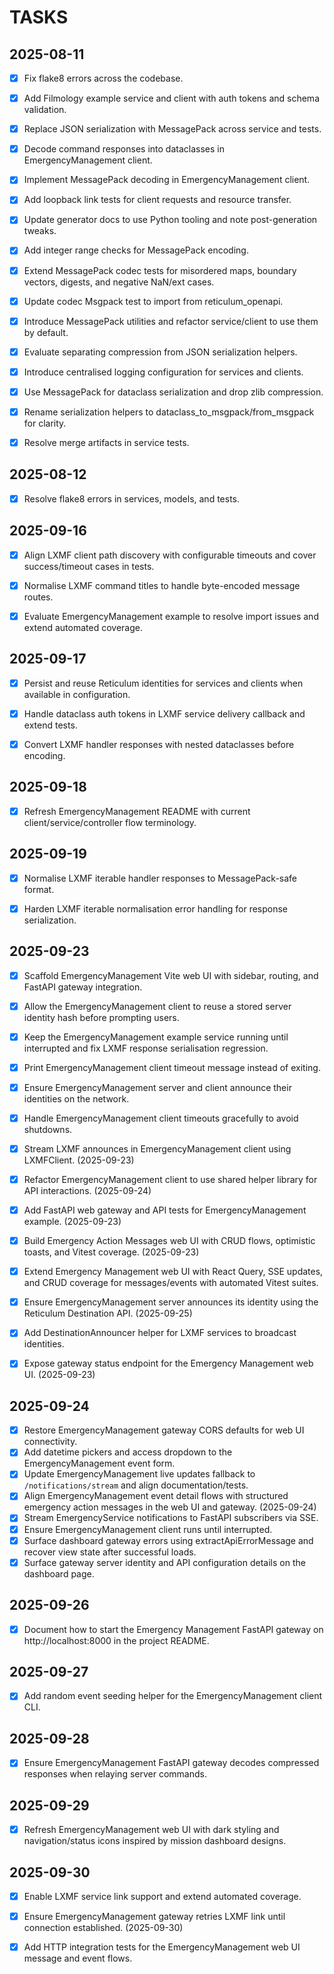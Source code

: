 # TASKS

## 2025-08-11
- [x] Fix flake8 errors across the codebase.
- [x] Add Filmology example service and client with auth tokens and schema validation.
- [x] Replace JSON serialization with MessagePack across service and tests.

- [x] Decode command responses into dataclasses in EmergencyManagement client.
- [x] Implement MessagePack decoding in EmergencyManagement client.
- [x] Add loopback link tests for client requests and resource transfer.
- [x] Update generator docs to use Python tooling and note post-generation tweaks.
- [x] Add integer range checks for MessagePack encoding.

- [x] Extend MessagePack codec tests for misordered maps, boundary vectors, digests, and negative NaN/ext cases.

- [x] Update codec Msgpack test to import from reticulum_openapi.
- [x] Introduce MessagePack utilities and refactor service/client to use them by default.
- [x] Evaluate separating compression from JSON serialization helpers.
- [x] Introduce centralised logging configuration for services and clients.

- [x] Use MessagePack for dataclass serialization and drop zlib compression.
- [x] Rename serialization helpers to dataclass_to_msgpack/from_msgpack for clarity.
- [x] Resolve merge artifacts in service tests.


## 2025-08-12
- [x] Resolve flake8 errors in services, models, and tests.


## 2025-09-16
- [x] Align LXMF client path discovery with configurable timeouts and cover success/timeout cases in tests.
- [x] Normalise LXMF command titles to handle byte-encoded message routes.
- [x] Evaluate EmergencyManagement example to resolve import issues and extend automated coverage.



## 2025-09-17
- [x] Persist and reuse Reticulum identities for services and clients when available in configuration.
- [x] Handle dataclass auth tokens in LXMF service delivery callback and extend tests.
- [x] Convert LXMF handler responses with nested dataclasses before encoding.


## 2025-09-18
- [x] Refresh EmergencyManagement README with current client/service/controller flow terminology.


## 2025-09-19
- [x] Normalise LXMF iterable handler responses to MessagePack-safe format.
- [x] Harden LXMF iterable normalisation error handling for response serialization.


## 2025-09-23
- [x] Scaffold EmergencyManagement Vite web UI with sidebar, routing, and FastAPI gateway integration.
- [x] Allow the EmergencyManagement client to reuse a stored server identity hash before prompting users.
- [x] Keep the EmergencyManagement example service running until interrupted and fix LXMF response serialisation regression.
- [x] Print EmergencyManagement client timeout message instead of exiting.
- [x] Ensure EmergencyManagement server and client announce their identities on the network.
- [x] Handle EmergencyManagement client timeouts gracefully to avoid shutdowns.
- [x] Stream LXMF announces in EmergencyManagement client using LXMFClient. (2025-09-23)

- [x] Refactor EmergencyManagement client to use shared helper library for API interactions. (2025-09-24)
- [x] Add FastAPI web gateway and API tests for EmergencyManagement example. (2025-09-23)
- [x] Build Emergency Action Messages web UI with CRUD flows, optimistic toasts, and
  Vitest coverage. (2025-09-23)
- [x] Extend Emergency Management web UI with React Query, SSE updates, and CRUD
  coverage for messages/events with automated Vitest suites.
- [x] Ensure EmergencyManagement server announces its identity using the Reticulum Destination API. (2025-09-25)
- [x] Add DestinationAnnouncer helper for LXMF services to broadcast identities.
- [x] Expose gateway status endpoint for the Emergency Management web UI. (2025-09-23)

## 2025-09-24
- [x] Restore EmergencyManagement gateway CORS defaults for web UI connectivity.
- [x] Add datetime pickers and access dropdown to the EmergencyManagement event form.
- [x] Update EmergencyManagement live updates fallback to `/notifications/stream` and align documentation/tests.
- [x] Align EmergencyManagement event detail flows with structured emergency action messages in the web UI and gateway. (2025-09-24)
- [x] Stream EmergencyService notifications to FastAPI subscribers via SSE.
- [x] Ensure EmergencyManagement client runs until interrupted.
- [x] Surface dashboard gateway errors using extractApiErrorMessage and recover view state after successful loads.
- [x] Surface gateway server identity and API configuration details on the dashboard page.

## 2025-09-26
- [x] Document how to start the Emergency Management FastAPI gateway on http://localhost:8000 in the project README.

## 2025-09-27
- [x] Add random event seeding helper for the EmergencyManagement client CLI.

## 2025-09-28
- [x] Ensure EmergencyManagement FastAPI gateway decodes compressed responses when relaying server commands.

## 2025-09-29
- [x] Refresh EmergencyManagement web UI with dark styling and navigation/status icons inspired by mission dashboard designs.

## 2025-09-30
- [x] Enable LXMF service link support and extend automated coverage.
- [x] Ensure EmergencyManagement gateway retries LXMF link until connection established. (2025-09-30)

- [x] Add HTTP integration tests for the EmergencyManagement web UI message and event flows.

